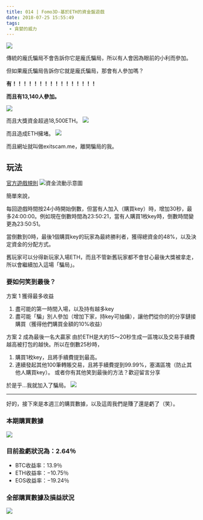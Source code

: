 ```yaml
---
title: 014 | Fomo3D-基於ETH的資⾦盤遊戲
date: 2018-07-25 15:55:49
tags:
 - 貪婪的威力
---
```

![](https://firebasestorage.googleapis.com/v0/b/blog-1f60b.appspot.com/o/014-p0.jpg?alt=media&token=1a4e49e0-fc08-4ce3-b587-d62d3be1c68a)

傳統的龐氏騙局不會告訴你它是龐氏騙局，所以有人會因為眼前的小利而參加。

但如果龐氏騙局告訴你它就是龐氏騙局，那會有人參加嗎？

**有！！！！！！！！！！！！！！！！**

**而且有13,140人參加。**

![](https://firebasestorage.googleapis.com/v0/b/blog-1f60b.appspot.com/o/014-p1.png?alt=media&token=a8d39dcd-b853-4081-b692-1e1243b6b78e)

而且大獎資⾦超過18,500ETH。
![](https://firebasestorage.googleapis.com/v0/b/blog-1f60b.appspot.com/o/014-p2.png?alt=media&token=cc5d937a-b361-477b-b983-17af2c55a954)

而且造成ETH擁堵。
![](https://firebasestorage.googleapis.com/v0/b/blog-1f60b.appspot.com/o/014-p3.jpeg?alt=media&token=757c9a5b-e2fc-4b47-8781-654724b6065f)

而且網址就叫做exitscam.me，離開騙局的我。

## 玩法
[官方遊戲規則](https://fomo3d.hostedwiki.co/pages/Fomo3D%20Explained#percentage-breakdowns)
![資金流動示意圖](https://firebasestorage.googleapis.com/v0/b/blog-1f60b.appspot.com/o/014-p4.png?alt=media&token=340062a3-15a1-4ccf-bd91-b7cadde96e30)

簡單來說，

每回遊戲時間按24小時開始倒數，但當有人加入（購買key）時，增加30秒，最多24:00:00。例如現在倒數時間為23:50:21，當有人購買1枚key時，倒數時間變更為23:50:51。

當倒數到0時，最後1個購買key的玩家為最終勝利者，獲得總資金的48%，以及決定資金的分配方式。

舊玩家可以分得新玩家入場ETH，而且不管新舊玩家都不會甘心最後大獎被拿走，所以會繼續加入這場「騙局」。

### 要如何笑到最後？
方案 1 獲得最多收益
1. 盡可能的第一時間入場，以及持有越多key
2. 盡可能「騙」別人參加（增加下家，持key可抽傭），讓他們從你的的分享鏈接購買（獲得他們購買金額的10%收益）

方案 2 成為最後一名大贏家
由於ETH是大約15～20秒生成一區塊以及交易手續費越高被打包的越快。所以在倒數25秒時，
1. 購買1枚key，且將手續費提到最高。
2. 連續發起其他100筆轉賬交易，且將手續費提到99.99%，塞滿區塊（防止其他人購買key）。
或者你有其他笑到最後的方法？歡迎留言分享

於是乎…我就加入了騙局。
![](https://firebasestorage.googleapis.com/v0/b/blog-1f60b.appspot.com/o/014-p5.png?alt=media&token=a47571e6-fbc2-4329-a364-b77e323a4a12)
***
好的，接下來是本週三的購買數據，以及這周我們是賺了還是虧了（笑）。

### 本期購買數據
![](https://firebasestorage.googleapis.com/v0/b/blog-1f60b.appspot.com/o/%E8%B4%AD%E4%B9%B0%E6%95%B0%E6%8D%AE014.png?alt=media&token=8d7b7e24-5d89-4496-993f-8d70bcf0ef12)
### 目前盈虧狀況為：2.64％
- BTC收益率：13.9％
- ETH收益率：−10.75％
- EOS收益率：−19.24％

### 全部購買數據及損益狀況
![](https://firebasestorage.googleapis.com/v0/b/blog-1f60b.appspot.com/o/%E5%85%A8%E9%83%A8%E8%B4%AD%E4%B9%B0%E6%95%B0%E6%8D%AE%E5%8F%8A%E6%8D%9F%E7%9B%8A%E7%8A%B6%E5%86%B5014.png?alt=media&token=9c54a257-1973-40d3-a01b-71970f56f8ce)